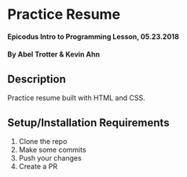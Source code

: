 # Practice Resume

#### Epicodus Intro to Programming Lesson, 05.23.2018

#### By Abel Trotter & Kevin Ahn

## Description

Practice resume built with HTML and CSS.

## Setup/Installation Requirements

1. Clone the repo
1. Make some commits
1. Push your changes
1. Create a PR
